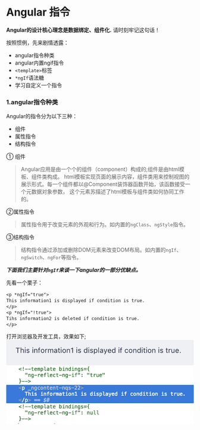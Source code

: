 # Angular 指令

**Angular的设计核心理念是数据绑定、组件化.** 请时刻牢记这句话！

按照惯例，先来剧情透露：

- angular指令种类
- angular内置ngif指令
- `<template>`标签
- `*ngIf`语法糖
- 学习自定义一个指令

### 1.angular指令种类
Angular的指令分为以下三种：
- 组件
- 属性指令
- 结构指令

① 组件
> Angular应用是由一个个的组件（component）构成的;组件是由html模板、组件类构成。
> html模板实现页面的展示内容，组件类用来控制视图的展示形式。每一个组件都以@Component装饰器函数开始，该函数接受一个元数据对象参数，
这个元素苏描述了html模板与组件类如何协同工作的。

②属性指令
> 属性指令用于改变元素的外观和行为。如内置的`ngClass`、`ngStyle`指令。

③结构指令

>结构指令通过添加或删除DOM元素来改变DOM布局。如内置的`ngIf`、`ngSwitch`、`ngFor`等指令。

***下面我们主要针对`ngIf`来谈一下angular的一部分优缺点。***

先看一个栗子：
```angular2html
<p *ngIf="true">
This information1 is displayed if condition is true.
</p>
<p *ngIf="!true">
Tihs information2 is deleted if condition is true.
</p>
```
打开浏览器及开发工具，效果如下;
![](sources/page1.png)
![](sources/code1.png)